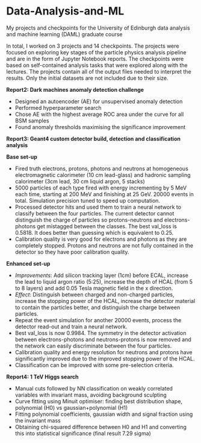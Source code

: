 # Data-Analysis-and-ML

My projects and checkpoints for the University of Edinburgh data analysis and machine learning (DAML) graduate course

In total, I worked on 3 projects and 14 checkpoints. The projects were focused on exploring key stages of the particle physics analysis pipeline and are in the form of Jupyter Notebook reports. 
The checkpoints were based on self-contained analysis tasks that were explored along with the lectures. The projects contain all of the output files needed to interpret the results. Only the initial datasets are not included due to their size. 

**Report2: Dark machines anomaly detection challenge**

- Designed an autoencoder (AE) for unsupervised anomaly detection
- Performed hyperparameter search
- Chose AE with the highest average ROC area under the curve for all BSM samples
- Found anomaly thresholds maximising the significance improvement

**Report3: Geant4 custom detector build, detection and classification analysis**

**Base set-up**

- Fired truth electrons, protons, photons and neutrons at homogeneous electromagnetic calorimeter (10 cm lead-glass) and hadronic sampling calorimeter (3cm lead, 30 cm liquid argon, 5 stacks)
- 5000 particles of each type fired with energy incrementing by 5 MeV each time, starting at 200 MeV and finishing at 25 GeV. 20000 events in total. Simulation precision tuned to speed up computation. 
- Processed detector hits and used them to train a neural network to classify between the four particles. The current detector cannot distinguish the charge of particles so protons-neutrons and electrons-photons get mistagged between the classes. The best val_loss is 0.5818. It does better than guessing which is equivalent to 0.25.
- Calibration quality is very good for electrons and photons as they are completely stopped. Protons and neutrons are not fully contained in the detector so they have poor calibration quality. 
  
**Enhanced set-up**

- *Improvements*: Add silicon tracking layer (1cm) before ECAL, increase the lead to liquid argon ratio (5:25), increase the depth of HCAL (from 5 to 8 layers) and add 0.05 Tesla magnetic field in the x direction.
- *Effect*: Distinguish between charged and non-charged particles, increase the stopping power of the HCAL, increase the detector material to contain the particles better, and distinguish the charge between particles.
- Repeat the event simulation for another 20000 events, process the detector read-out and train a neural network. 
- Best val_loss is now 0.9984. The symmetry in the detector activation between electrons-photons and neutrons-protons is now removed and the network can easily discriminate between the four particles.
- Calibration quality and energy resolution for neutrons and protons have significantly improved due to the improved stopping power of the HCAL.
- Classification can be improved with some pre-selection criteria. 

  
**Report4: 1 TeV Higgs search**

- Manual cuts followed by NN classification on weakly correlated variables with invariant mass, avoiding background sculpting
- Curve fitting using Minuit optimiser: finding best distribution shape, polynomial (H0) vs gaussian+polynomial (H1)
- Fitting polynomial coefficients, gaussian width and signal fraction using the invariant mass
- Obtaining chi-squared difference between H0 and H1 and converting this into statistical significance (final result 7.29 sigma)


